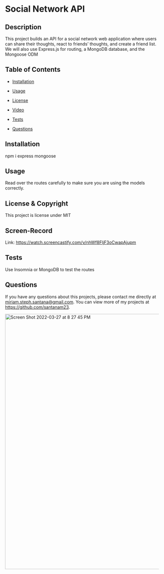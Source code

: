 # Social Network API
  
  ## Description 
  This project builds an API for a social network web application where users can share their thoughts, react to friends’ thoughts, and create a friend list. We will also use Express.js for routing, a MongoDB database, and the Mongoose ODM
  ## Table of Contents
  * [Installation](#installation)

  * [Usage](#usage)

  * [License](#license)

  * [Video](#Screen-Record)

  * [Tests](#tests)
  
  * [Questions](#questions)
  
  ## Installation 
  npm i express mongoose

  ## Usage 
  Read over the routes carefully to make sure you are using the models correctly.

  ## License & Copyright
  This project is license under MIT

  ## Screen-Record
  Link: https://watch.screencastify.com/v/nhWf8FljF3oCwapAjupm

  ## Tests
  Use Insomnia or MongoDB to test the routes
  
  ## Questions
  If you have any questions about this projects, please contact me directly at miriam.steph.santana@gmail.com. You can view more of my projects at https://github.com/santanam23.
  
  <img width="836" alt="Screen Shot 2022-03-27 at 8 27 45 PM" src="https://user-images.githubusercontent.com/94243898/160311515-c848032f-debe-41dc-991b-4d7e39109738.png">
